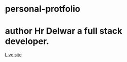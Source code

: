 # personal-protfolio
# author Hr Delwar a full stack developer.
[Live site](https://hrdelwar.github.io/personal-protfolio/)
